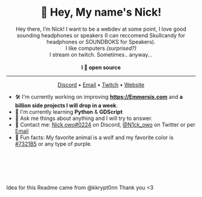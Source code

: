 <h1 align="center">👋 Hey, My name's Nick!</h1>

<p align="center">Hey there, I’m Nick! I want to be a webdev at some point, I love good sounding headphones or speakers (I can reccomend Skullcandy for headphones or SOUNDBOKS for Speakers).<br> I like computers <i>(surprised?)</i><br>I stream on twitch. Sometimes.. anyway...<br><br><strong>I 💜 open source</strong></p>

<hr>

<p align="center">
  <a href="https://discord.gg/hrnvkRcD5B">Discord</a> • <a href="mailto:Nickdoesstuff@proton.me">Email</a> • <a href="https://twitch.tv/N1ck_owo">Twitch</a> • <a href="https://N1cksstuff.github.io">Website</a>
</p>

- 🛠️ I'm currently working on improving **https://Emmersis.com** and **a billion side projects I will drop in a week**.
- 🌱 I'm currently learning **Python** & **GDScript**
- 💭 Ask me things about anything and I will try to answer.
- 📇 Contact me: [Nick owo#0224](https://discord.gg/hrnvkRcD5B) on Discord, [@N1ck_owo](https://twitter.com/N1ck_owo) on Twitter or per [Email](Nickdoesstuff@proton.me)
- 💜 Fun facts: My favorite animal is a wolf and my favorite color is [#7321B5](https://www.color-hex.com/color/7321b5) or any type of purple.
<br><br><br><br><br><br>

Idea for this Readme came from @kkrypt0nn 
Thank you <3
